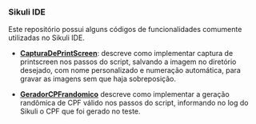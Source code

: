 <h3> Sikuli IDE</h3>

Este repositório possui alguns códigos de funcionalidades comumente utilizadas no Sikuli IDE.

- <a href="https://github.com/thiagomarquessp/capybaraforall"><b>CapturaDePrintScreen</b></a>: descreve como implementar captura de printscreen nos passos do script, salvando a imagem no diretório desejado, com nome personalizado e numeração automática, para gravar as imagens sem que haja sobreposição.

- <a href="https://github.com/thiagomarquessp/capybaraforall"><b>GeradorCPFrandomico</b></a> descreve como implementar a geração randômica de CPF válido nos passos do script, informando no log do Sikuli o CPF que foi gerado no teste.

